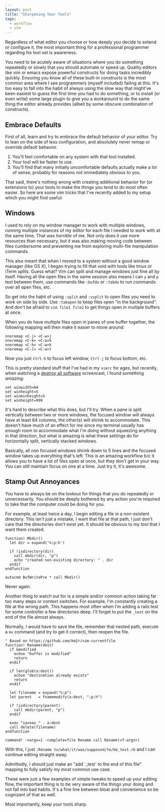 ```yaml
---
layout: post
title: "Sharpening Your Tools"
tags:
  - workflow
  - vim
---
```


Regardless of what editor you choose or how deeply you decide to extend 
or configure it, the most important thing for a professional programmer 
regarding his tool set is awareness.

You need to be acutely aware of situations where you do something 
repeatedly or slowly that you should automate or speed up. Quality 
editors like vim or emacs expose powerful constructs for doing tasks 
incredibly quickly. Ensuring you know all of these built-in constructs 
is the most common area where I see programmers (myself included) 
failing at this. It's too easy to fall into the habit of always using 
the slow way that might've been easiest to guess the first time you had 
to do something, or to install (or even write) some large plugin to give 
you a workaround to do the same thing the editor already provides 
(albeit by some obscure combination of constructs).

## Embrace Defaults

First of all, learn and try to embrace the default behavior of your 
editor. Try to lean on the side of less configuration, and absolutely 
never remap or override default behavior.

1. You'll feel comfortable on any system with that tool installed.
2. Your tool will be faster to use.
3. You'll find that many initially uncomfortable defaults actually make 
   a lot of sense, probably for reasons not immediately obvious to you.

That said, there's nothing wrong with creating additional behavior for 
(or extensions to) your tools to make the things you tend to do most 
often easier. So here are some vim tricks that I've recently added to my 
setup which you might find useful:

## Windows

I used to rely on my window manager to work with multiple windows, 
running multiple instances of my editor for each file I needed to work 
with at the same time. That was *horrible* of me. Not only does it use 
more resources than necessary, but it was also making moving code 
between files cumbersome and preventing me from exploring multi-file 
manipulation commands.

This also meant that when I moved to a system without a good window 
manager (like OS X), I began trying to fill that void with tools like 
tmux or iTerm splits. Guess what? Vim can split and manage windows 
just fine all by itself. Having all the open files in the same session 
also means I can `y` and `p` text between them, use commands like 
`:bufdo` or `:tabdo` to run commands over all open files, etc.

So get into the habit of using `:split` and `:vsplit` to open files you 
need to work on side by side. Use `:tabopen` to keep files open "in the 
background". And don't be afraid to `vim file1 file2` to get things open 
in multiple buffers at once.

When you do have multiple files open in panes of one buffer together, 
the following mapping will then make it easier to move around:

```
nnoremap <C-j> <C-w>j
nnoremap <C-k> <C-w>k
nnoremap <C-h> <C-w>h
nnoremap <C-l> <C-w>l
```

Now you just `Ctrl-h` to focus left window, `Ctrl-j` to focus bottom, 
etc.

This is pretty standard stuff that I've had in my `vimrc` for ages, but 
recently, when watching a [destroy all software][das] screencast, I 
found something *amazing*:

[das]: http://destroyallsoftware.com

```
set winwidth=84
set winheight=5
set winminheight=5
set winheight=999
```

It's hard to describe what this does, but I'll try. When a pane is split 
vertically between two or more windows, the focused window will always 
have at least 84 columns, the other(s) will shrink to accommodate. This 
doesn't have much of an effect for me since my terminal usually has 
enough room to accommodate what I'm doing without squeezing anything in 
that direction, but what *is* amazing is what these settings do for 
horizontally split, vertically stacked windows.

Basically, all non focused windows shrink down to 5 lines and the 
focused window takes up everything that's left. This is an amazing 
workflow b/c it allows you to have a lot of files open at once, but they 
don't get in your way. You can still maintain focus on one at a time. 
Just try it, it's awesome.

## Stamp Out Annoyances

You have to always be on the lookout for things that you do repeatedly 
or unnecessarily. You should be deeply bothered by any action you're 
required to take that the computer could be doing for you.

For example, at least twice a day, I begin editing a file in a 
non-existent directory. This isn't just a mistake, I want that file at 
that path, I just don't care that the directories don't exist yet. It 
should be obvious to my tool that I want them created. 

```
function! Mkdir()
  let dir = expand('%:p:h')

  if !isdirectory(dir)
    call mkdir(dir, "p")
    echo "created non-existing directory: " . dir
  endif
endfunction

autocmd BufWritePre * call Mkdir()
```

Never again.

Another thing to watch out for is a simple and/or common action taking 
far too many steps or context switches. For example, I'm constantly 
creating a file at the wrong path. This happens most often when I'm 
adding a rails test for some controller a few directories deep. I'll 
forget to put the `_test` on the end of the file almost always.

Normally, I would have to save the file, remember that nested path, 
execute a `mv` command (and try to get it correct), then reopen the 
file.

```
" Based on https://github.com/km2r/vim-currentfile
function! Rename(dest)
  if &modified
    echoe "buffer is modified"
    return
  endif

  if len(glob(a:dest))
    echoe "destination already exists"
    return
  endif

  let filename = expand("%:p")
  let parent   = fnamemodify(a:dest, ":p:h")

  if !isdirectory(parent)
    call mkdir(parent, "p")
  endif

  exec "saveas " . a:dest
  call delete(filename)
endfunction

command! -nargs=1 -complete=file Rename call Rename(<f-args>)
```

With this, I just `:Rename to/what/it/was/supposed/to/be_test.rb` and I 
can continue editing straight away.

<div class="note">
Admittedly, I should just make an "add `_test` to the end of this file" 
mapping to fully satisfy my most common use case.
</div>

These were just a few examples of simple tweaks to speed up your editing 
flow, the important thing is to be very aware of the things your doing 
and not fall into bad habits. It's a fine line between bloat and 
convenience so be cognizant of that as well.

Most importantly, keep your tools sharp.
